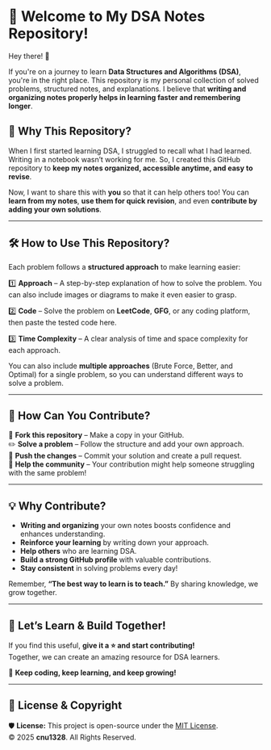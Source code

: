# 🚀 Welcome to My DSA Notes Repository!  

Hey there! 👋  

If you're on a journey to learn **Data Structures and Algorithms (DSA)**, you're in the right place. This repository is my personal collection of solved problems, structured notes, and explanations. I believe that **writing and organizing notes properly helps in learning faster and remembering longer**.  

## 📖 Why This Repository?  
When I first started learning DSA, I struggled to recall what I had learned. Writing in a notebook wasn’t working for me. So, I created this GitHub repository to **keep my notes organized, accessible anytime, and easy to revise**.  

Now, I want to share this with **you** so that it can help others too! You can **learn from my notes**, **use them for quick revision**, and even **contribute by adding your own solutions**.  

---

## 🛠 How to Use This Repository?  
Each problem follows a **structured approach** to make learning easier:  

1️⃣ **Approach** – A step-by-step explanation of how to solve the problem. You can also include images or diagrams to make it even easier to grasp.

2️⃣ **Code** –  Solve the problem on **LeetCode**, **GFG**, or any coding platform, then paste the tested code here.

3️⃣ **Time Complexity** – A clear analysis of time and space complexity for each approach.  

You can also include **multiple approaches** (Brute Force, Better, and Optimal) for a single problem, so you can understand different ways to solve a problem.  

---

## 🤝 How Can You Contribute?  
🌟 **Fork this repository** – Make a copy in your GitHub.  
✏️ **Solve a problem** – Follow the structure and add your own approach.  
📌 **Push the changes** – Commit your solution and create a pull request.  
🎉 **Help the community** – Your contribution might help someone struggling with the same problem!  

---

## 💡 Why Contribute?
- **Writing and organizing** your own notes boosts confidence and enhances understanding. 
- **Reinforce your learning** by writing down your approach.  
- **Help others** who are learning DSA.  
- **Build a strong GitHub profile** with valuable contributions.  
- **Stay consistent** in solving problems every day!  

Remember, **“The best way to learn is to teach.”** By sharing knowledge, we grow together.  

---

## 🔗 Let’s Learn & Build Together!  
If you find this useful, **give it a ⭐ and start contributing!**  
Together, we can create an amazing resource for DSA learners.  

🚀 **Keep coding, keep learning, and keep growing!**  

---

## 📜 License & Copyright  

🛡️ **License:** This project is open-source under the [MIT License](LICENSE).  
© 2025 **cnu1328**. All Rights Reserved.  
